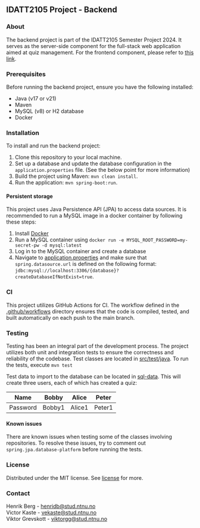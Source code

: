 ## IDATT2105 Project - Backend


### About

The backend project is part of the IDATT2105 Semester Project 2024. It serves as the server-side component for the full-stack web application aimed at quiz management. For the frontend component, please refer to [this link](https://github.com/ViktorGrev/IDATT2105_project).

### Prerequisites
Before running the backend project, ensure you have the following installed:

- Java (v17 or v21)
- Maven
- MySQL (v8) or H2 database
- Docker

### Installation

To install and run the backend project:

1. Clone this repository to your local machine.
2. Set up a database and update the database configuration in the `application.properties` file. (See the below point for more information)
3. Build the project using Maven: `mvn clean install`.
4. Run the application: `mvn spring-boot:run`.

#### Persistent storage

This project uses Java Persistence API (JPA) to access data sources. It is recommended to run a MySQL image in a docker container by following these steps:
1. Install [Docker](https://www.docker.com/get-started/)
2. Run a MySQL container using `docker run -e MYSQL_ROOT_PASSWORD=my-secret-pw -d mysql:latest`
3. Log in to the MySQL container and create a database
4. Navigate to [application.properties](src/main/resources/application.properties) and make sure that `spring.datasource.url` is defined on the following format: `jdbc:mysql://localhost:3306/{database}?createDatabaseIfNotExist=true`. 

### CI

This project utilizes GitHub Actions for CI. The workflow defined in the [.github/workflows](.github/workflows) directory ensures that the code is compiled, tested, and built automatically on each push to the main branch.

### Testing

Testing has been an integral part of the development process. The project utilizes both unit and integration tests to ensure the correctness and reliability of the codebase. Test classes are located in [src/test/java](src/test/java). To run the tests, execute `mvn test`

Test data to import to the database can be located in [sql-data](sql-data). This will create three users, each of which has created a quiz:

| Name     | Bobby  | Alice  | Peter  |
|----------|--------|--------|--------|
| Password | Bobby1 | Alice1 | Peter1 | 

#### Known issues
There are known issues when testing some of the classes involving repositories. To resolve these issues, try to comment out `spring.jpa.database-platform` before running the tests.

### License

Distributed under the MIT license. See [license](license.txt) for more.

### Contact

Henrik Berg - henridb@stud.ntnu.no \
Victor Kaste - vekaste@stud.ntnu.no \
Viktor Grevskott - viktorgg@stud.ntnu.no